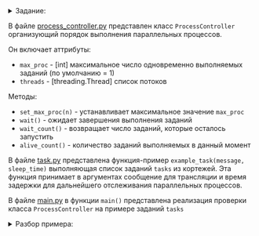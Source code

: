 <details> <summary>Задание:</summary>

```Параллельный запуск процессов

1. Реализовать класс ProcessController, который организует очередь заданий и параллельное выполнение заданий из очереди.
 Данный класс должен содержать следующие методы:
-	set_max_proc — аргумент: n. Метод устанавливает ограничение: максимальное число одновременно выполняемых заданий не
должно превышать n.
-	start — аргументы: tasks, max_exec_time:
2. tasks — список заданий. Задание представляет кортеж вида: (функция, кортеж входных аргументов для функции).
Пример: tasks = [(function0, (f0_arg0, f0_arg1)), (function1, (f1_arg0, f1_arg1, f1_arg2)), (function2, (f2_arg0, ))]
4. max_exec_time — максимальное время (в секундах) работы каждого задания из списка tasks

Данный метод помещает в очередь все задания из tasks. В случае, если не достигнуто ограничение на максимальное число 
одновременно работающих заданий, метод запускает выполнение заданий из очереди до тех пор, пока не будет достигнуто это 
ограничение. Запуск задания представляет порождение нового процесса, который выполняет соответствующую функция с её 
аргументами. При этом каждый запущенный процесс для задания из tasks не должен работать дольше max_exec_time.
-	wait — (без аргументов) ждать пока не завершат своё выполнение все задания из очереди.
-	wait_count — (без аргументов) возвращает число заданий, которые осталось запустить.
-	alive_count — (без аргументов) возвращает число выполняемых в данный момент заданий.
2. Придумать пример, который продемонстрирует корректность реализации класса ProcessController.
3. Написанный код на языке python должен соответствовать соглашению PEP8.
```
</details>


В файле [process_controller.py](process_controller.py) представлен класс `ProcessController` организующий порядок выполнения параллельных процессов.

Он включает аттрибуты:
- `max_proc` - [int] максимальное число одновременно выполняемых заданий (по умолчанию = 1)
- `threads` - [threading.Thread] список потоков <br>

Методы:
- `set_max_proc(n)` - устанавливает максимальное значение `max_proc`
- `wait()` - ожидает завершения выполнения заданий
- `wait_count()` - возвращает число заданий, которые осталось запустить
- `alive_count()` - количество заданий выполняемых в данный момент

В файле [task.py](task.py) представлена функция-пример `example_task(message, sleep_time)` выполняющая список заданий `tasks` из кортежей. Эта функция принимает в аргументах сообщение для трансляции и время задержки для дальнейшего отслеживания параллельных процессов.

В файле [main.py](main.py) в функции `main()` представлена реализация проверки класса `ProcessController` на примере заданий `tasks`

<details> <summary>Разбор примера:</summary>

Функция `main()`

```
    # создаем экземпляр класса
    pc = ProcessController()
    
    # задаем лимит одновременно выполняяемых заданий
    pc.set_max_proc(2)
    
    # передаем в аргументах список заданий и лимит времени на выполнение задания
    pc.start(tasks1, 3)
    
    # отслеживаем временные показатели
    logging.debug(f" - Currently {pc.alive_count()} processes are alive")
    logging.debug(" - Adding external tasks...")
    logging.debug(f" - Currently {pc.wait_count()} tasks left")
    
    # добавляем новые задания
    pc.start(tasks2, 3)
    
    # отслеживаем временные показатели
    logging.debug(f" - Currently {pc.alive_count()} processes are alive")
    logging.debug(f" - Currently {pc.wait_count()} tasks left")
    
    # ожидаем завершения
    pc.wait()
    logging.debug(" - All tasks completed.")

```

Вывод в логах:
```
    DEBUG:root: > Task 2 started
    DEBUG:root: > Task 1 started
    DEBUG:root: < Task 2 finished
    DEBUG:root: < Task 1 terminated
    DEBUG:root: - Currently 2 processes are alive
    DEBUG:root: - Adding external tasks...
    DEBUG:root: - Currently 2 tasks left
    DEBUG:root: > Task 4 started
    DEBUG:root: > Task 3 started
    DEBUG:root: < Task 3 finished
    DEBUG:root: > Task 5 started
    DEBUG:root: < Task 4 terminated
    DEBUG:root: > Task 6 started
    DEBUG:root: < Task 5 terminated
    DEBUG:root: > Task 7 started
    DEBUG:root: < Task 6 finished
    DEBUG:root: - Currently 2 processes are alive
    DEBUG:root: - Currently 1 tasks left
    DEBUG:root: > Task 8 started
    DEBUG:root: < Task 7 finished
    DEBUG:root: < Task 8 terminated
    DEBUG:root: - All tasks completed.
    
    Process finished with exit code 0
```
</details>
